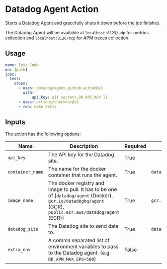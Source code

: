 # Datadog Agent Action

Starts a Datadog Agent and gracefully shuts it down before the job finishes.

The Datadog Agent will be available at `localhost:8125/udp` for metrics collection and `localhost:8126/tcp` for APM traces collection.

## Usage
```yaml
name: Test Code
on: [push]
jobs:
  test:
    steps:
      - uses: datadog/agent-github-action@v1
        with:
            api_key: ${{ secrets.DD_API_KEY }}
      - uses: actions/checkout@v2
      - run: make tests
```

## Inputs

The action has the following options:

| Name | Description | Required | Default |
| ---- | ----------- | -------- | ------- |
| `api_key` | The API key for the Datadog site. | True | |
| `container_name` | The name for the docker container that runs the agent. | True | `datadog-agent` |
| `image_name` | The docker registry and image to pull. It has to be one of [`datadog/agent` (Docker), `gcr.io/datadoghq/agent` (GCR), `public.ecr.aws/datadog/agent` (ECR)] | True | `gcr.io/datadoghq/agent` |
| `datadog_site` | The Datadog site to send data to. | True | `datadoghq.com` |
| `extra_env` | A comma separated list of environment variables to pass to the Datadog agent. (e.g. `DD_APM_MAX_EPS=500`) | False | |
